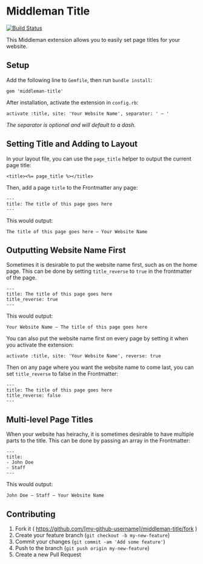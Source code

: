 
# Middleman Title
[![Build Status](https://travis-ci.org/jcypret/middleman-title.svg?branch=master)](https://travis-ci.org/jcypret/middleman-title)

This Middleman extension allows you to easily set page titles for your website.

## Setup
Add the following line to `Gemfile`, then run `bundle install`:

    gem 'middleman-title'

After installation, activate the extension in `config.rb`:

    activate :title, site: 'Your Website Name', separator: ' — '

*The separator is optional and will default to a dash.*


## Setting Title and Adding to Layout

In your layout file, you can use the `page_title` helper to output the current page title:

    <title><%= page_title %></title>

Then, add a page `title` to the Frontmatter any page:

    ---
    title: The title of this page goes here
    ---

This would output:

    The title of this page goes here — Your Website Name


## Outputting Website Name First

Sometimes it is desirable to put the website name first, such as on the home page. This can be done by setting `title_reverse` to `true` in the frontmatter of the page.

    ---
    title: The title of this page goes here
    title_reverse: true
    ---

This would output:

    Your Website Name — The title of this page goes here

You can also put the website name first on every page by setting it when you activate the extension:

    activate :title, site: 'Your Website Name', reverse: true

Then on any page where you want the website name to come last, you can set `title_reverse` to false in the Frontmatter:

    ---
    title: The title of this page goes here
    title_reverse: false
    ---


## Multi-level Page Titles

When your website has heirachy, it is sometimes desirable to have multiple parts to the title. This can be done by passing an array in the Frontmatter:

    ---
    title:
    - John Doe
    - Staff
    ---

This would output:

    John Doe — Staff — Your Website Name


## Contributing

1. Fork it ( https://github.com/[my-github-username]/middleman-title/fork )
2. Create your feature branch (`git checkout -b my-new-feature`)
3. Commit your changes (`git commit -am 'Add some feature'`)
4. Push to the branch (`git push origin my-new-feature`)
5. Create a new Pull Request